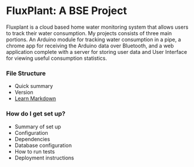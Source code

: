 # FluxPlant: A BSE Project #

Fluxplant is a cloud based home water monitoring system that allows users to track their water consumption. My projects consists of three main portions. An Arduino module for tracking water consumption in a pipe, a chrome app for receiving the Arduino data over Bluetooth, and a web application complete with a server for storing user data and User Interface for viewing useful consumption statistics.

### File Structure ###

* Quick summary
* Version
* [Learn Markdown](https://bitbucket.org/tutorials/markdowndemo)

### How do I get set up? ###

* Summary of set up
* Configuration
* Dependencies
* Database configuration
* How to run tests
* Deployment instructions